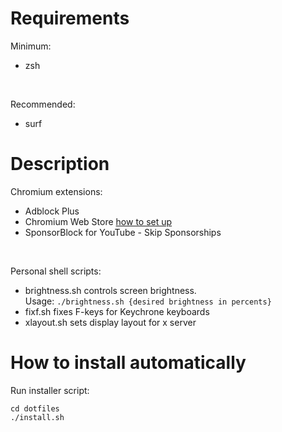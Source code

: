 # Requirements

Minimum:
 - zsh

<br>

Recommended:
 - surf

# Description

Chromium extensions:
 - Adblock Plus
 - Chromium Web Store <span class="external-link"><a href="https://github.com/NeverDecaf/chromium-web-store" target="_blank">how to set up</a></span>
 - SponsorBlock for YouTube - Skip Sponsorships

<br>

Personal shell scripts:
 - brightness.sh controls screen brightness. <br>
   Usage: ```./brightness.sh {desired brightness in percents} ```
 - fixf.sh fixes F-keys for Keychrone keyboards
 - xlayout.sh sets display layout for x server

# How to install automatically
Run installer script: 
<br>
```
cd dotfiles
./install.sh
```
